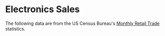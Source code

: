 # Electronics Sales
The following data are from the US Census Bureau's [Monthly Retail Trade](https://www.census.gov/retail/index.html#mrts) statistics. </br>
</br>
